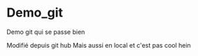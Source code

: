 # Demo_git
Demo git qui se passe bien

Modifié depuis git hub
Mais aussi en local
et c'est pas cool hein
